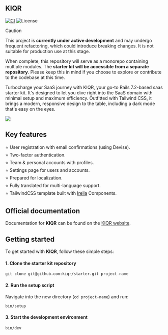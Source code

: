 KIQR
----
[![CI](https://github.com/kiqr/kiqr/actions/workflows/ci.yml/badge.svg)](https://github.com/kiqr/kiqr/actions/workflows/ci.yml)
![License](https://img.shields.io/github/license/kiqr/kiqr)

> [!CAUTION]  
> This project is **currently under active development** and may undergo frequent refactoring, which could introduce breaking changes. It is not suitable for production use at this stage.
> 
> When complete, this repository will serve as a monorepo containing multiple modules. The **starter kit will be accessible from a separate repository**. Please keep this in mind if you choose to explore or contribute to the codebase at this time.


Turbocharge your SaaS journey with KIQR, your go-to Rails 7.2-based saas starter kit. It's designed to let you dive right into the SaaS domain with minimal setup and maximum efficiency. Outfitted with Tailwind CSS, it brings a modern, responsive design to the table, including a dark mode that's easy on the eyes.

<img src="https://kiqr.dev/screenshots/edit-profile.png">

## Key features

 ⭐ User registration with email confirmations (using Devise).<br>
 ⭐ Two-factor authentication.<br>
 ⭐ Team & personal accounts with profiles.<br>
 ⭐ Settings page for users and accounts.<br>
 ⭐ Prepared for localization.<br>
 ⭐ Fully translated for multi-language support.<br>
 ⭐ TailwindCSS template built with [Irelia](https://github.com/kiqr/irelia) Components.<br>

## Official documentation

Documentation for **KIQR** can be found on the [KIQR website](https://kiqr.dev).

## Getting started

To get started with **KIQR**, follow these simple steps:

#### 1. Clone the starter kit repository

```console
git clone git@github.com:kiqr/starter.git project-name
```

#### 2. Run the setup script

Navigate into the new directory (```cd project-name```) and run:

```console
bin/setup
```

#### 3. Start the development environment
```console
bin/dev
```
